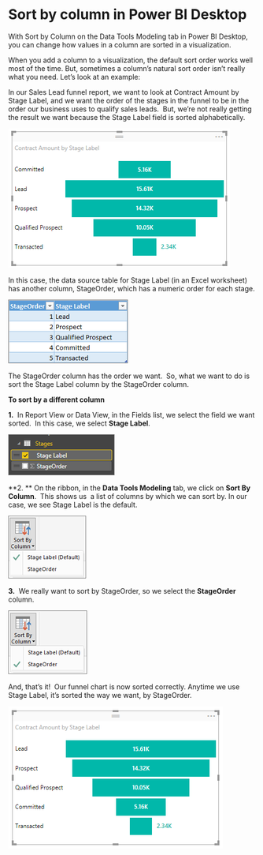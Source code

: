 ﻿<properties
   pageTitle="Sort by column in Power BI Desktop"
   description="Sort by column in Power BI Desktop"
   services="powerbi"
   documentationCenter=""
   authors="davidiseminger"
   manager="mblythe"
   editor=""
   tags=""/>

<tags
   ms.service="powerbi"
   ms.devlang="NA"
   ms.topic="article"
   ms.tgt_pltfrm="NA"
   ms.workload="powerbi"
   ms.date="03/04/2016"
   ms.author="davidi"/>

# Sort by column in Power BI Desktop  

With Sort by Column on the Data Tools Modeling tab in Power BI Desktop, you can change how values in a column are sorted in a visualization.

When you add a column to a visualization, the default sort order works well most of the time. But, sometimes a column’s natural sort order isn’t really what you need. Let’s look at an example:

In our Sales Lead funnel report, we want to look at Contract Amount by Stage Label, and we want the order of the stages in the funnel to be in the order our business uses to qualify sales leads.  But, we’re not really getting the result we want because the Stage Label field is sorted alphabetically.

![](media/powerbi-desktop-sort-by-column/SBC_FunnelIncorrect.png)

In this case, the data source table for Stage Label (in an Excel worksheet) has another column, StageOrder, which has a numeric order for each stage.

![](media/powerbi-desktop-sort-by-column/SBC_Table.png)

The StageOrder column has the order we want.  So, what we want to do is sort the Stage Label column by the StageOrder column.  

**To sort by a different column**

**1.**  In Report View or Data View, in the Fields list, we select the field we want sorted.  In this case, we select **Stage Label**. 

![](media/powerbi-desktop-sort-by-column/SBC_SelectStageLabel.png)

**2. ** On the ribbon, in the **Data Tools Modeling** tab, we click on **Sort By Column**.  This shows us  a list of columns by which we can sort by. In our case, we see Stage Label is the default.

![](media/powerbi-desktop-sort-by-column/SBC_Menu_DefaultOrder.png)

**3.**  We really want to sort by StageOrder, so we select the **StageOrder** column. 

![](media/powerbi-desktop-sort-by-column/SBC_Menu_StageOrder.png)

And, that’s it!  Our funnel chart is now sorted correctly. Anytime we use Stage Label, it’s sorted the way we want, by StageOrder.

![](media/powerbi-desktop-sort-by-column/SBC_FunnelCorrect.png)
